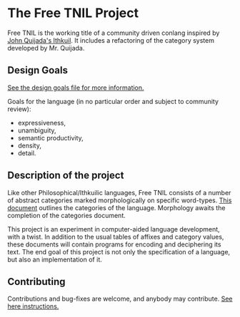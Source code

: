 # The Free TNIL Project
Free TNIL is the working title of a community driven conlang inspired by [John Quijada's Ithkuil](http://ithkuil.net).
It includes a refactoring of the category system developed by Mr. Quijada.

## Design Goals
[See the design goals file for more information.](./design-goals.md)

Goals for the language (in no particular order and subject to community review):
- expressiveness,
- unambiguity,
- semantic productivity,
- density,
- detail.

## Description of the project
Like other Philosophical/Ithkuilic languages, Free TNIL consists of a number of abstract categories marked morphologically on specific word-types.
[This document](./docs/categories.md) outlines the categories of the language.
Morphology awaits the completion of the categories document.

This project is an experiment in computer-aided language development, with a twist.
In addition to the usual tables of affixes and category values, these documents will contain programs for encoding and deciphering its text.
The end goal of this project is not only the specification of a language, but also an implementation of it.

## Contributing
Contributions and bug-fixes are welcome, and anybody may contribute.
[See here instructions.](./contribute.md)

